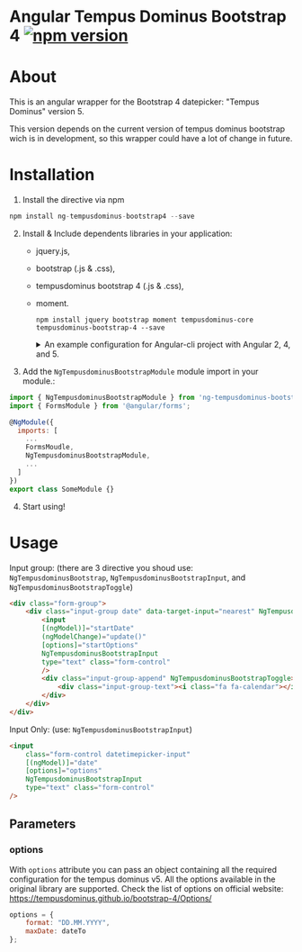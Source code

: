 # Angular Tempus Dominus Bootstrap 4 [![npm version](https://badge.fury.io/js/ng-tempusdominus-bootstrap4.svg)](https://badge.fury.io/js/ng-tempusdominus-bootstrap4)

# About
This is an angular wrapper for the Bootstrap 4 datepicker:  "Tempus Dominus" version 5.


This version depends on the current version of tempus dominus bootstrap wich is in development, so this wrapper could have a lot of change in future.

# Installation
1) Install the directive via npm
```javascript
npm install ng-tempusdominus-bootstrap4 --save
```

2) Install & Include dependents libraries in your application:
    * jquery.js, 
    * bootstrap (.js & .css),
    * tempusdominus bootstrap 4 (.js & .css),
    * moment.
    
        ```
        npm install jquery bootstrap moment tempusdominus-core tempusdominus-bootstrap-4 --save
        ```

        <details>
            <summary>
            An example configuration for Angular-cli project with Angular 2, 4, and 5.
            </summary>
            In `.angular-cli.json` file:


        ```json 
            "styles": [
                "styles.css",
                "../node_modules/bootstrap/dist/css/bootstrap.min.css",
                "../node_modules/tempusdominus-bootstrap-4/build/css/tempusdominus-bootstrap-4.css",
            ],
            "scripts": [
                "../node_modules/jquery/dist/jquery.min.js",
                "../node_modules/bootstrap/dist/js/bootstrap.min.js",
                "../node_modules/moment/min/moment.min.js",
                "../node_modules/tempusdominus-bootstrap-4/build/js/tempusdominus-bootstrap-4.js"
            ],
        ```
        </details>

3) Add the `NgTempusdominusBootstrapModule` module import in your module.:
```javascript
import { NgTempusdominusBootstrapModule } from 'ng-tempusdominus-bootstrap4';
import { FormsModule } from '@angular/forms';

@NgModule({
  imports: [
    ...
    FormsMoudle,
    NgTempusdominusBootstrapModule,
    ...
  ]
})
export class SomeModule {}
```

4) Start using!


# Usage

Input group: (there are 3 directive you shoud use: `NgTempusdominusBootstrap`, `NgTempusdominusBootstrapInput`, and `NgTempusdominusBootstrapToggle`)
```html
<div class="form-group">
    <div class="input-group date" data-target-input="nearest" NgTempusdominusBootstrap>
        <input
        [(ngModel)]="startDate"
        (ngModelChange)="update()"
        [options]="startOptions"
        NgTempusdominusBootstrapInput
        type="text" class="form-control"
        />
        <div class="input-group-append" NgTempusdominusBootstrapToggle>
            <div class="input-group-text"><i class="fa fa-calendar"></i></div>
        </div>
    </div>
</div>
```
Input Only: (use: `NgTempusdominusBootstrapInput`)
```html
<input
    class="form-control datetimepicker-input"
    [(ngModel)]="date"
    [options]="options"
    NgTempusdominusBootstrapInput
    type="text" class="form-control"
/>
```

## Parameters

### options

With `options` attribute you can pass an object containing all the required configuration for the tempus dominus v5.
All the options available in the original library are supported. Check the list of options on official website: https://tempusdominus.github.io/bootstrap-4/Options/

```javascript
options = {
    format: "DD.MM.YYYY",
    maxDate: dateTo
};
```